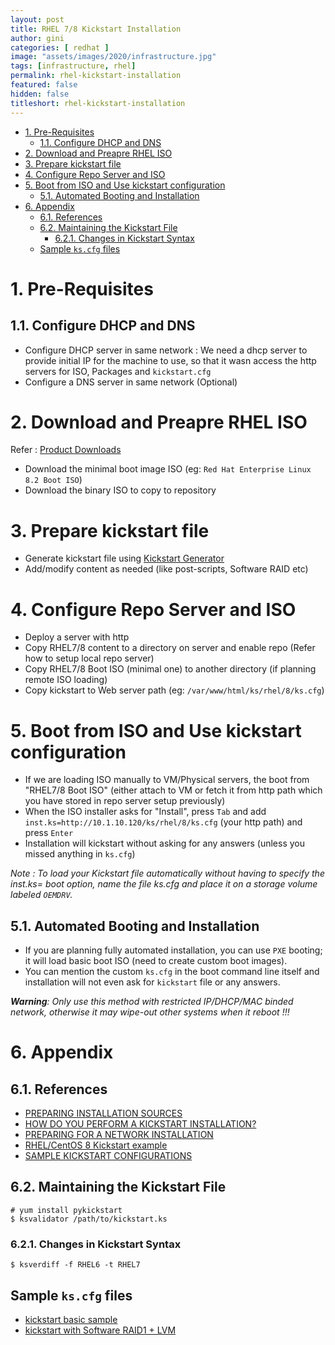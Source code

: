 ```yaml
---
layout: post
title: RHEL 7/8 Kickstart Installation
author: gini
categories: [ redhat ]
image: "assets/images/2020/infrastructure.jpg"
tags: [infrastructure, rhel]
permalink: rhel-kickstart-installation
featured: false
hidden: false
titleshort: rhel-kickstart-installation
---
```



- [1. Pre-Requisites](#1-pre-requisites)
  - [1.1. Configure DHCP and DNS](#11-configure-dhcp-and-dns)
- [2. Download and Preapre RHEL ISO](#2-download-and-preapre-rhel-iso)
- [3. Prepare kickstart file](#3-prepare-kickstart-file)
- [4. Configure Repo Server and ISO](#4-configure-repo-server-and-iso)
- [5. Boot from ISO and Use kickstart configuration](#5-boot-from-iso-and-use-kickstart-configuration)
  - [5.1. Automated Booting and Installation](#51-automated-booting-and-installation)
- [6. Appendix](#6-appendix)
  - [6.1. References](#61-references)
  - [6.2. Maintaining the Kickstart File](#62-maintaining-the-kickstart-file)
    - [6.2.1. Changes in Kickstart Syntax](#621-changes-in-kickstart-syntax)
  - [Sample `ks.cfg` files](#sample-kscfg-files)

# 1. Pre-Requisites

## 1.1. Configure DHCP and DNS

- Configure DHCP server in same network : We need a dhcp server to provide initial IP for the machine to use, so that it wasn access the http servers for ISO, Packages and `kickstart.cfg`
- Configure a DNS server in same network (Optional)

# 2. Download and Preapre RHEL ISO

Refer : [Product Downloads](https://access.redhat.com/downloads/)

- Download the minimal boot image ISO (eg: `Red Hat Enterprise Linux 8.2 Boot ISO`)
- Download the binary ISO to copy to repository

# 3. Prepare kickstart file

- Generate kickstart file using [Kickstart Generator](https://access.redhat.com/labs/kickstartconfig/)
- Add/modify content as needed (like post-scripts, Software RAID etc)

# 4. Configure Repo Server and ISO

- Deploy a server with http
- Copy RHEL7/8 content to a directory on server and enable repo (Refer how to setup local repo server)
- Copy RHEL7/8 Boot ISO (minimal one) to another directory (if planning remote ISO loading)
- Copy kickstart to Web server path (eg: `/var/www/html/ks/rhel/8/ks.cfg`)

# 5. Boot from ISO and Use kickstart configuration

- If we are loading ISO manually to VM/Physical servers, the boot from "RHEL7/8 Boot ISO" (either attach to VM or fetch it from http path which you have stored in repo server setup previously)
- When the ISO installer asks for "Install", press `Tab` and add `inst.ks=http://10.1.10.120/ks/rhel/8/ks.cfg` (your http path) and press `Enter`
- Installation will kickstart without asking for any answers (unless you missed anything in `ks.cfg`)

*Note : To load your Kickstart file automatically without having to specify the inst.ks= boot option, name the file ks.cfg and place it on a storage volume labeled `OEMDRV`.*

## 5.1. Automated Booting and Installation

- If you are planning fully automated installation, you can use `PXE` booting; it will load basic boot ISO (need to create custom boot images). 
- You can mention the custom `ks.cfg` in the boot command line itself and installation will not even ask for `kickstart` file or any answers.

***Warning**: Only use this method with restricted IP/DHCP/MAC binded network, otherwise it may wipe-out other systems when it reboot !!!*

# 6. Appendix

## 6.1. References

- [PREPARING INSTALLATION SOURCES](https://access.redhat.com/documentation/en-us/red_hat_enterprise_linux/7/html/installation_guide/sect-making-media-additional-sources)
- [HOW DO YOU PERFORM A KICKSTART INSTALLATION?](https://access.redhat.com/documentation/en-us/red_hat_enterprise_linux/7/html/installation_guide/sect-kickstart-howto)
- [PREPARING FOR A NETWORK INSTALLATION](https://access.redhat.com/documentation/en-us/red_hat_enterprise_linux/7/html/installation_guide/chap-installation-server-setup)
- [RHEL/CentOS 8 Kickstart example](https://www.golinuxcloud.com/rhel-centos-8-kickstart-example-generator/)
- [SAMPLE KICKSTART CONFIGURATIONS](https://access.redhat.com/documentation/en-us/red_hat_enterprise_linux/7/html/installation_guide/sect-kickstart-examples)
  
## 6.2. Maintaining the Kickstart File

```
# yum install pykickstart
$ ksvalidator /path/to/kickstart.ks
```

### 6.2.1. Changes in Kickstart Syntax

```
$ ksverdiff -f RHEL6 -t RHEL7
```

## Sample `ks.cfg` files

- [kickstart basic sample](kickstart-sample-simple-ks.cfg)
- [kickstart with Software RAID1 + LVM](kickstart-sample-with-raid.cfg)
